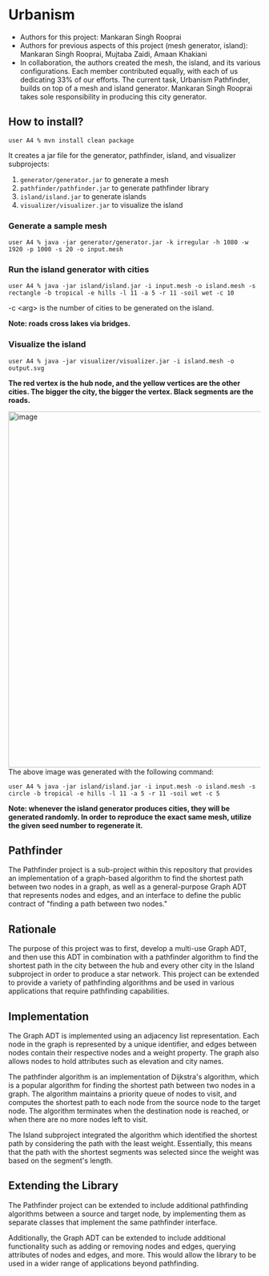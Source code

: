 # Urbanism

- Authors for this project: Mankaran Singh Rooprai
- Authors for previous aspects of this project (mesh generator, island): Mankaran Singh Rooprai, Mujtaba Zaidi, Amaan Khakiani
- In collaboration, the authors created the mesh, the island, and its various configurations. Each member contributed equally, with each of us dedicating 33% of our efforts. The current task, Urbanism Pathfinder, builds on top of a mesh and island generator. Mankaran Singh Rooprai takes sole responsibility in producing this city generator.


## How to install?

```
user A4 % mvn install clean package
```

It creates a jar file for the generator, pathfinder, island, and visualizer subprojects:

1. `generator/generator.jar` to generate a mesh
2. `pathfinder/pathfinder.jar` to generate pathfinder library
3. `island/island.jar` to generate islands
4. `visualizer/visualizer.jar` to visualize the island

### Generate a sample mesh

```
user A4 % java -jar generator/generator.jar -k irregular -h 1080 -w 1920 -p 1000 -s 20 -o input.mesh 
```

### Run the island generator with cities

```
user A4 % java -jar island/island.jar -i input.mesh -o island.mesh -s rectangle -b tropical -e hills -l 11 -a 5 -r 11 -soil wet -c 10
```

-c \<arg> is the number of cities to be generated on the island.

**Note: roads cross lakes via bridges.**

### Visualize the island

```
user A4 % java -jar visualizer/visualizer.jar -i island.mesh -o output.svg
```

**The red vertex is the hub node, and the yellow vertices are the other cities. The bigger the city, the bigger the vertex. Black segments are the roads.**

<img width="710" alt="image" src="https://user-images.githubusercontent.com/13322471/231333519-62f56583-90f8-4c6d-94d5-e5e92bf1de31.png">
The above image was generated with the following command:



```
user A4 % java -jar island/island.jar -i input.mesh -o island.mesh -s circle -b tropical -e hills -l 11 -a 5 -r 11 -soil wet -c 5
```

**Note: whenever the island generator produces cities, they will be generated randomly. In order to reproduce the exact same mesh, utilize the given seed number to regenerate it.**
  
## Pathfinder

The Pathfinder project is a sub-project within this repository that provides an implementation of a graph-based algorithm to find the shortest path between two nodes in a graph, as well as a general-purpose Graph ADT that represents nodes and edges, and an interface to define the public contract of "finding a path between two nodes."

## Rationale

The purpose of this project was to first, develop a multi-use Graph ADT, and then use this ADT in combination with a pathfinder algorithm to find the shortest path in the city between the hub and every other city in the Island subproject in order to produce a star network. This project can be extended to provide a variety of pathfinding algorithms and be used in various applications that require pathfinding capabilities.

## Implementation

The Graph ADT is implemented using an adjacency list representation. Each node in the graph is represented by a unique identifier, and edges between nodes contain their respective nodes and a weight property. The graph also allows nodes to hold attributes such as elevation and city names.

The pathfinder algorithm is an implementation of Dijkstra's algorithm, which is a popular algorithm for finding the shortest path between two nodes in a graph. The algorithm maintains a priority queue of nodes to visit, and computes the shortest path to each node from the source node to the target node. The algorithm terminates when the destination node is reached, or when there are no more nodes left to visit.

The Island subproject integrated the algorithm which identified the shortest path by considering the path with the least weight. Essentially, this means that the path with the shortest segments was selected since the weight was based on the segment's length.

## Extending the Library
  
The Pathfinder project can be extended to include additional pathfinding algorithms between a source and target node, by implementing them as separate classes that implement the same pathfinder interface.

Additionally, the Graph ADT can be extended to include additional functionality such as adding or removing nodes and edges, querying attributes of nodes and edges, and more. This would allow the library to be used in a wider range of applications beyond pathfinding.


